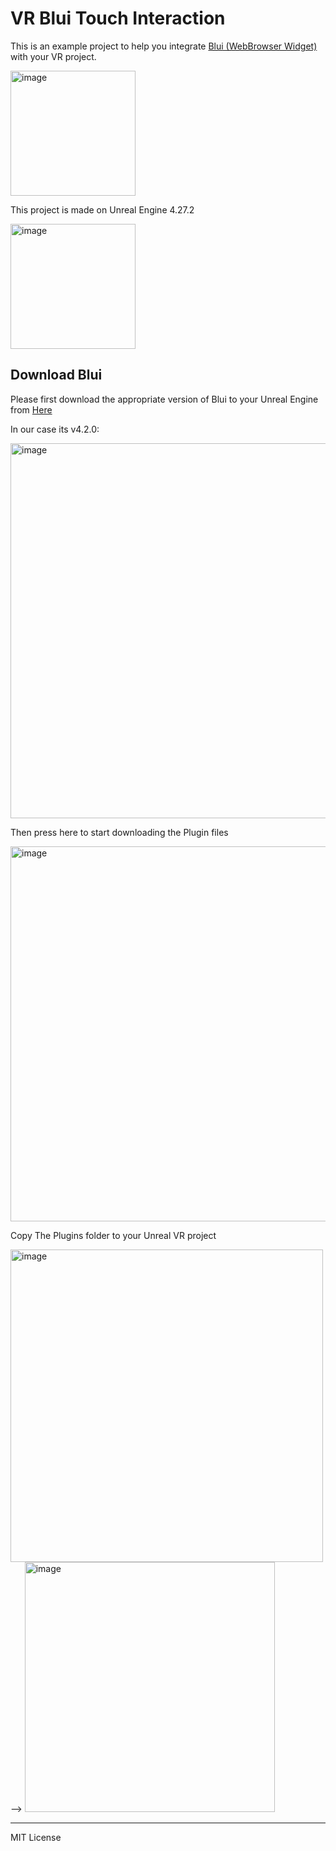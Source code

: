 # VR Blui Touch Interaction
This is an example project to help you integrate [Blui (WebBrowser Widget)](https://github.com/getnamo/BLUI-Unreal) with your VR project.

<img width="200" alt="image" src="https://cloud.githubusercontent.com/assets/1334174/5969395/201a1202-a7f1-11e4-98a4-12bc6793f830.png" />

This project is made on Unreal Engine 4.27.2

<img width="200" alt="image" src="https://github.com/user-attachments/assets/71c2db25-4e8a-4bee-9252-d1a47bf6b237" />

## Download Blui
Please first download the appropriate version of Blui to your Unreal Engine from [Here](https://github.com/getnamo/BLUI-Unreal/releases)

In our case its v4.2.0:

<img width="600" alt="image" src="https://github.com/user-attachments/assets/98cce2fd-cb6e-417f-b6ac-d82c7500212b" />

Then press here to start downloading the Plugin files

<img width="600" alt="image" src="https://github.com/user-attachments/assets/0d19901b-b08c-4226-a048-9a32396b5e45" />

Copy The Plugins folder to your Unreal VR project

<img width="500" alt="image" src="https://github.com/user-attachments/assets/7a6109ee-83bf-4d79-ac9d-176ecca5b25d" /> 
--> <img width="400" alt="image" src="https://github.com/user-attachments/assets/4905a1a6-c81d-4c88-bc60-38c8a88ec809" />

___



MIT License
